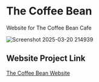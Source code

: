 # The Coffee Bean
Website for The Coffee Bean Cafe

![Screenshot 2025-03-20 214939](https://github.com/user-attachments/assets/5ff9c892-d888-4ce8-b023-206a17a983ed)


## Website Project Link
<a href="https://thecoffeebean.netlify.app/" >The Coffee Bean Website</a>
